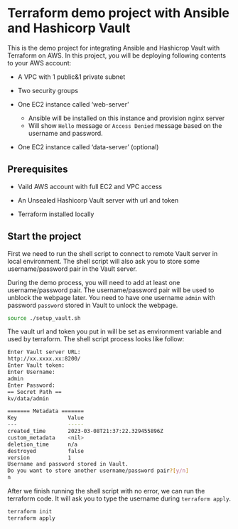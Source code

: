 # Terraform demo project with Ansible and Hashicorp Vault

This is the demo project for integrating Ansible and Hashicrop Vault with Terraform on AWS. In this project, you will be deploying following contents to your AWS account:

- A VPC with 1 public&1 private subnet

- Two security groups

- One EC2 instance called ‘web-server’

  - Ansible will be installed on this instance and provision nginx server
  - Will show `Hello` message or `Access Denied` message based on the username and password.

- One EC2 instance called ‘data-server’ (optional)

## Prerequisites

- Vaild AWS account with full EC2 and VPC access

- An Unsealed Hashicorp Vault server with url and token

- Terraform installed locally

## Start the project

First we need to run the shell script to connect to remote Vault server in local environment. The shell script will also ask you to store some username/password pair in the Vault server.

During the demo process, you will need to add at least one username/password pair. The username/password pair will be used to unblock the webpage later. You need to have one username `admin` with password `password` stored in Vault to unlock the webpage. 

```bash
source ./setup_vault.sh 
```

The vault url and token you put in will be set as environment variable and used by terraform.
The shell script process looks like follow:

```bash
Enter Vault server URL:
http://xx.xxxx.xx:8200/
Enter Vault token:
Enter Username:
admin
Enter Password:
== Secret Path ==
kv/data/admin

======= Metadata =======
Key                Value
---                -----
created_time       2023-03-08T21:37:22.329455896Z
custom_metadata    <nil>
deletion_time      n/a
destroyed          false
version            1
Username and password stored in Vault.
Do you want to store another username/password pair?[y/n]
n

```
After we finish running the shell script with no error, we can run the terraform code. It will ask you to type the username during `terraform apply`.

```bash
terraform init
terraform apply
```
